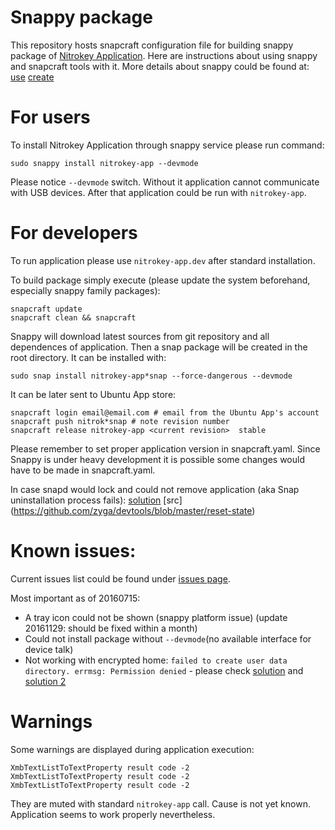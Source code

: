 Snappy package
==========
This repository hosts snapcraft configuration file for building snappy package of [Nitrokey Application](https://www.nitrokey.com/).
Here are instructions about using snappy and snapcraft tools with it.
More details about snappy could be found at: [use](http://snapcraft.io/) [create](http://snapcraft.io/create/)

For users
=====
To install Nitrokey Application through snappy service please run command:
```
sudo snappy install nitrokey-app --devmode
```
Please notice `--devmode` switch. Without it application cannot communicate with USB devices.
After that application could be run with `nitrokey-app`.

For developers
========

To run application please use `nitrokey-app.dev` after standard installation.

To build package simply execute (please update the system beforehand, especially snappy family packages):

```
snapcraft update
snapcraft clean && snapcraft
```
Snappy will download latest sources from git repository and all dependences of application.
Then a snap package will be created in the root directory. It can be installed with:

```
sudo snap install nitrokey-app*snap --force-dangerous --devmode
```

It can be later sent to Ubuntu App store:
```
snapcraft login email@email.com # email from the Ubuntu App's account
snapcraft push nitrok*snap # note revision number
snapcraft release nitrokey-app <current revision>  stable
```
Please remember to set proper application version in snapcraft.yaml. Since Snappy is under heavy development it is possible some changes would have to be made in snapcraft.yaml.

In case snapd would lock and could not remove application (aka Snap uninstallation process fails):
[solution](http://askubuntu.com/questions/765778/snap-uninstallation-process-fails)
[src] (https://github.com/zyga/devtools/blob/master/reset-state)

Known issues:
=====

Current issues list could be found under [issues page](https://github.com/Nitrokey/nitrokey-app.snappy/issues).

Most important as of 20160715:
- A tray icon could not be shown (snappy platform issue) (update 20161129: should be fixed within a month)
- Could not install package without `--devmode`(no available interface for device talk)
- Not working with encrypted home: `failed to create user data directory. errmsg: Permission denied` -
    please check [solution](https://bugs.launchpad.net/ubuntu/+source/snapd/+bug/1592696/comments/8)
    and [solution 2](https://bugs.launchpad.net/ubuntu/+source/snapd/+bug/1592696/comments/7)

Warnings
=========
Some warnings are displayed during application execution:
```
XmbTextListToTextProperty result code -2
XmbTextListToTextProperty result code -2
XmbTextListToTextProperty result code -2
```
They are muted with standard `nitrokey-app` call. Cause is not yet known. Application seems to work properly nevertheless.

